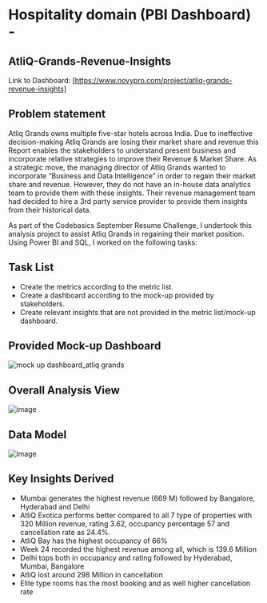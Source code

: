 # Hospitality domain (PBI Dashboard) - 
 
 ## AtliQ-Grands-Revenue-Insights

Link to Dashboard:  [https://www.novypro.com/project/atliq-grands-revenue-insights]


Problem statement
------------------------------------

Atliq Grands owns multiple five-star hotels across India. Due to ineffective decision-making Atliq Grands are losing their market share and revenue this Report enables the stakeholders to understand present business and incorporate relative strategies to improve their Revenue & Market Share. As a strategic move, the managing director of Atliq Grands wanted to incorporate “Business and Data Intelligence” in order to regain their market share and revenue. However, they do not have an in-house data analytics team to provide them with these insights. Their revenue management team had decided to hire a 3rd party service provider to provide them insights from their historical data.


As part of the Codebasics September Resume Challenge, I undertook this analysis project to assist Atliq Grands in regaining their market position. Using Power BI and SQL, I worked on the following tasks:


Task List
---------------------------------

- Create the metrics according to the metric list.
- Create a dashboard according to the mock-up provided by stakeholders.
- Create relevant insights that are not provided in the metric list/mock-up dashboard.


Provided Mock-up Dashboard
-------------------------------------------------

![mock up dashboard_atliq grands](https://github.com/trikona-nagaraj/AtliQ-Grands-Revenue-Insights/assets/78613343/1549ee63-3197-4940-b390-e498eae87881)



Overall Analysis View
---------------------------------


![image](https://github.com/trikona-nagaraj/AtliQ-Grands-Revenue-Insights/assets/78613343/f69c41bd-c17b-43f0-ae53-b5f62959fc69)





Data Model
------------------------------


![image](https://github.com/trikona-nagaraj/AtliQ-Grands-Revenue-Insights/assets/78613343/0daf69bf-4fb0-4c07-b61d-37c6e0ee106a)





Key Insights Derived 
-------------------------------------

* Mumbai generates the highest revenue (669 M) followed by Bangalore, Hyderabad and Delhi
* AtliQ Exotica performs better compared to all 7 type of properties with 320 Million revenue, rating 3.62, occupancy percentage 57 and cancellation rate as 24.4%.
* AtliQ Bay has the highest occupancy of 66%
* Week 24 recorded the highest revenue among all, which is 139.6 Million
* Delhi tops both in occupancy and rating followed by Hyderabad, Mumbai, Bangalore
* AtliQ lost around 298 Million in cancellation
* Elite type rooms has the most booking and as well higher cancellation rate
